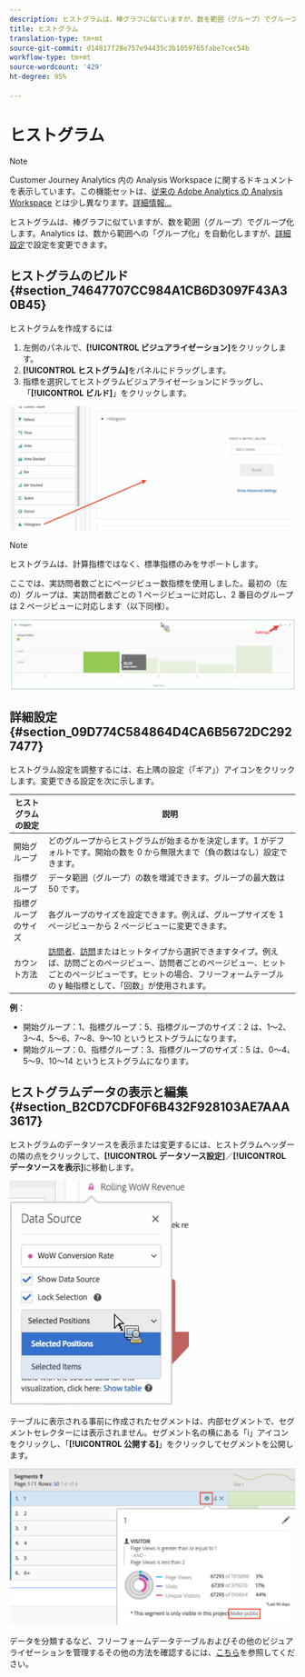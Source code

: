 ```yaml
---
description: ヒストグラムは、棒グラフに似ていますが、数を範囲（グループ）でグループ化します。
title: ヒストグラム
translation-type: tm+mt
source-git-commit: d14817f28e757e94435c3b1059765fabe7cec54b
workflow-type: tm+mt
source-wordcount: '429'
ht-degree: 95%

---
```



# ヒストグラム

>[!NOTE]
>
>Customer Journey Analytics 内の Analysis Workspace に関するドキュメントを表示しています。この機能セットは、[従来の Adobe Analytics の Analysis Workspace](https://docs.adobe.com/content/help/ja-JP/analytics/analyze/analysis-workspace/home.html) とは少し異なります。[詳細情報...](/help/getting-started/cja-aa.md)

ヒストグラムは、棒グラフに似ていますが、数を範囲（グループ）でグループ化します。Analytics は、数から範囲への「グループ化」を自動化しますが、[詳細設定](#section_09D774C584864D4CA6B5672DC2927477)で設定を変更できます。

## ヒストグラムのビルド {#section_74647707CC984A1CB6D3097F43A30B45}

ヒストグラムを作成するには

1. 左側のパネルで、**[!UICONTROL ビジュアライゼーション]**&#x200B;をクリックします。
1. **[!UICONTROL ヒストグラム]**&#x200B;をパネルにドラッグします。
1. 指標を選択してヒストグラムビジュアライゼーションにドラッグし、「**[!UICONTROL ビルド]**」をクリックします。

![](assets/histogram.png)

>[!NOTE]
>
>ヒストグラムは、計算指標ではなく、標準指標のみをサポートします。

ここでは、実訪問者数ごとにページビュー数指標を使用しました。最初の（左の）グループは、実訪問者数ごとの 1 ページビューに対応し、2 番目のグループは 2 ページビューに対応します（以下同様）。

![](assets/histogram2.png)

## 詳細設定 {#section_09D774C584864D4CA6B5672DC2927477}

ヒストグラム設定を調整するには、右上隅の設定（「ギア」）アイコンをクリックします。変更できる設定を次に示します。

| ヒストグラムの設定 | 説明 |
|---|---|
| 開始グループ | どのグループからヒストグラムが始まるかを決定します。1 がデフォルトです。開始の数を 0 から無限大まで（負の数はなし）設定できます。 |
| 指標グループ | データ範囲（グループ）の数を増減できます。グループの最大数は 50 です。 |
| 指標グループのサイズ | 各グループのサイズを設定できます。例えば、グループサイズを 1 ページビューから 2 ページビューに変更できます。 |
| カウント方法 | [訪問者](https://docs.adobe.com/content/help/en/analytics/components/metrics/unique-visitors.html)、[訪問](https://docs.adobe.com/content/help/en/analytics/components/metrics/visits.html)またはヒットタイプから選択できますタイプ。例えば、訪問ごとのページビュー、訪問者ごとのページビュー、ヒットごとのページビューです。ヒットの場合、フリーフォームテーブルの y 軸指標として、「回数」が使用されます。 |

<!--Russ or Meike - Check Hit Type link above. -->

**例**：

* 開始グループ：1、指標グループ：5、指標グループのサイズ：2 は、1～2、3～4、5～6、7～8、9～10 というヒストグラムになります。
* 開始グループ：0、指標グループ：3、指標グループのサイズ：5 は、0～4、5～9、10～14 というヒストグラムになります。

## ヒストグラムデータの表示と編集 {#section_B2CD7CDF0F6B432F928103AE7AAA3617}

ヒストグラムのデータソースを表示または変更するには、ヒストグラムヘッダーの隣の点をクリックして、**[!UICONTROL データソース設定]**／**[!UICONTROL データソースを表示]**&#x200B;に移動します。

![](assets/manage-data-source.png)

テーブルに表示される事前に作成されたセグメントは、内部セグメントで、セグメントセレクターには表示されません。セグメント名の横にある「i」アイコンをクリックし、「**[!UICONTROL 公開する]**」をクリックしてセグメントを公開します。

![](assets/prebuilt_segments.png)

データを分類するなど、フリーフォームデータテーブルおよびその他のビジュアライゼーションを管理するその他の方法を確認するには、[こちら](https://docs.adobe.com/content/help/ja-JP/analytics/analyze/analysis-workspace/visualizations/freeform-analysis-visualizations.html)を参照してください。
